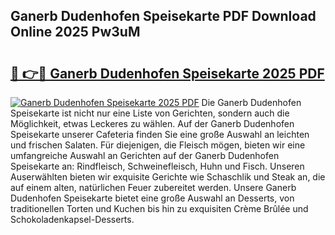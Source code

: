 ## Ganerb Dudenhofen Speisekarte PDF Download Online 2025 Pw3uM

# <h2><a href="http://gc703u.nevu.top/?p=Ganerb+Dudenhofen+Speisekarte">🔗 👉🔴 Ganerb Dudenhofen Speisekarte 2025 PDF</a></h2>

[![Ganerb Dudenhofen Speisekarte 2025 PDF](https://i.imgur.com/dBaPXMq.png)](http://gc703u.nevu.top/?p=Ganerb+Dudenhofen+Speisekarte)
Die Ganerb Dudenhofen Speisekarte ist nicht nur eine Liste von Gerichten, sondern auch die Möglichkeit, etwas Leckeres zu wählen. Auf der Ganerb Dudenhofen Speisekarte unserer Cafeteria finden Sie eine große Auswahl an leichten und frischen Salaten. Für diejenigen, die Fleisch mögen, bieten wir eine umfangreiche Auswahl an Gerichten auf der Ganerb Dudenhofen Speisekarte an: Rindfleisch, Schweinefleisch, Huhn und Fisch. Unseren Auserwählten bieten wir exquisite Gerichte wie Schaschlik und Steak an, die auf einem alten, natürlichen Feuer zubereitet werden. Unsere Ganerb Dudenhofen Speisekarte bietet eine große Auswahl an Desserts, von traditionellen Torten und Kuchen bis hin zu exquisiten Crème Brûlée und Schokoladenkapsel-Desserts.
